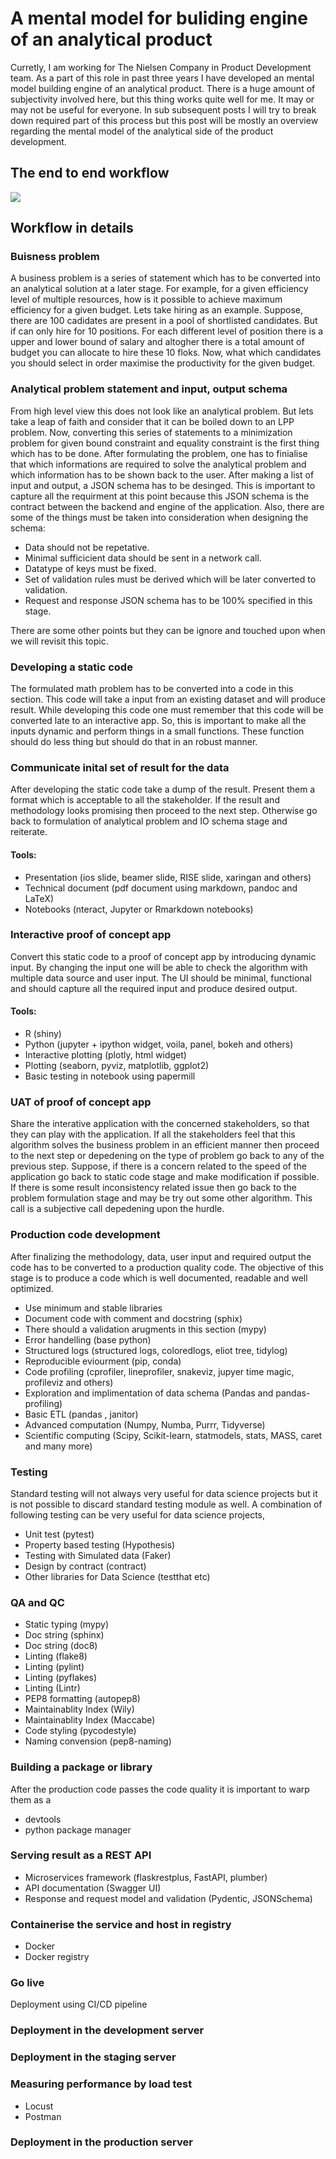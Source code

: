 # A mental model for buliding engine of an analytical product

Curretly, I am working for The Nielsen Company in Product Development team. As a part of this role in past three years I have developed an mental model building engine of an analytical product. There is a huge amount of subjectivity involved here, but this thing works quite well for me. It may or may not be useful for everyone. In sub subsequent posts I will try to break down required part of this process but this post will be mostly an overview regarding the mental model of the analytical side of the product development. 

## The end to end workflow


![](https://pandalearnstocode.in/mental_model/a_mental_model_of_analytical_product_engine.png)

## Workflow in details

### Buisness problem

A business problem is a series of statement which has to be converted into an analytical solution at a later stage. For example, for a given efficiency level of multiple resources, how is it possible to achieve maximum efficiency for a given budget. Lets take hiring as an example. Suppose, there are 100 cadidates are present in a pool of shortlisted candidates. But if can only hire for 10 positions. For each different level of position there is a upper and lower bound of salary and altogher there is a total amount of budget you can allocate to hire these 10 floks. Now, what which candidates you should select in order maximise the productivity for the given budget.

### Analytical problem statement and input, output schema

From high level view this does not look like an analytical problem. But lets take a leap of faith and consider that it can be boiled down to an LPP problem. Now, converting this series of statements to a minimization problem for given bound constraint and equality constraint is the first thing which has to be done. After formulating the problem, one has to finialise that which informations are required to solve the analytical problem and which information has to be shown back to the user. After making a list of input and output, a JSON schema has to be desinged. This is important to capture all the requirment at this point because this JSON schema is the contract between the backend and engine of the application. Also, there are some of the things must be taken into consideration when designing the schema:
* Data should not be repetative.
* Minimal sufficicient data should be sent in a network call.
* Datatype of keys must be fixed.
* Set of validation rules must be derived which will be later converted to validation. 
* Request and response JSON schema has to be 100% specified in this stage.

There are some other points but they can be ignore and touched upon when we will revisit this topic.

### Developing a static code

The formulated math problem has to be converted into a code in this section. This code will take a input from an existing dataset and will produce result. While developing this code one must remember that this code will be converted late to an interactive app. So, this is important to make all the inputs dynamic and perform things in a small functions. These function should do less thing but should do that in an robust manner. 

### Communicate inital set of result for the data

After developing the static code take a dump of the result. Present them a format which is acceptable to all the stakeholder. If the result and methodology looks promising then proceed to the next step. Otherwise go back to formulation of analytical problem and IO schema stage and reiterate.

#### Tools:

* Presentation (ios slide, beamer slide, RISE slide, xaringan and others)
* Technical document (pdf document using markdown, pandoc and LaTeX)
* Notebooks (nteract, Jupyter or Rmarkdown notebooks)

### Interactive proof of concept app

Convert this static code to a proof of concept app by introducing dynamic input. By changing the input one will be able to check the algorithm with multiple data source and user input. The UI should be minimal, functional and should capture all the required input and produce desired output.

#### Tools:

*  R (shiny)
* Python (jupyter + ipython widget, voila, panel, bokeh and others)
* Interactive plotting (plotly, html widget)
* Plotting (seaborn, pyviz, matplotlib, ggplot2)
* Basic testing in notebook using papermill

### UAT of proof of concept app

Share the interative application with the concerned stakeholders, so that they can play with the application. If all the stakeholders feel that this algorithm solves the business problem in an efficient manner then proceed to the next step or depedening on the type of problem go back to any of the previous step. Suppose, if there is a concern related to the speed of the application go back to static code stage and make modification if possible. If there is some result inconsistency related issue then go back to the problem formulation stage and may be try out some other algorithm. This call is a subjective call depedening upon the hurdle.

### Production code development

After finalizing the methodology, data, user input and required output the code has to be converted to a production quality code. The objective of this stage is to produce a code which is well documented, readable and well optimized. 
* Use minimum and stable libraries
* Document code with comment and docstring (sphix)
* There should a validation arugments in this section (mypy)
* Error handelling (base python)
* Structured logs (structured logs, coloredlogs, eliot tree, tidylog)
* Reproducible eviourment (pip, conda)
* Code profiling (cprofiler, lineprofiler, snakeviz, jupyer time magic, profileviz and others)
* Exploration and implimentation of data schema (Pandas and pandas-profiling)
* Basic ETL (pandas , janitor)
* Advanced computation (Numpy, Numba, Purrr, Tidyverse)
* Scientific computing (Scipy, Scikit-learn, statmodels, stats, MASS, caret and many more)

### Testing

Standard testing will not always very useful for data science projects but it is not possible to discard standard testing module as well. A combination of following testing can be very useful for data science projects,
* Unit test (pytest)
* Property based testing (Hypothesis)
* Testing with Simulated data (Faker)
* Design by contract (contract)
* Other libraries for Data Science (testthat etc)


### QA and QC

* Static typing (mypy)
* Doc string (sphinx)
* Doc string (doc8)
* Linting (flake8)
* Linting (pylint)
* Linting (pyflakes)
* Linting (Lintr)
* PEP8 formatting (autopep8)
* Maintainablity Index (Wily)
* Maintainablity Index (Maccabe)
* Code styling (pycodestyle)
* Naming convension (pep8-naming)


### Building a package or library
After the production code passes the code quality it is important to warp them as a 

* devtools
* python package manager

### Serving result as a REST API

* Microservices framework (flaskrestplus, FastAPI, plumber)
* API documentation (Swagger UI)
* Response and request model and validation (Pydentic, JSONSchema)

### Containerise the service and host in registry
* Docker
* Docker registry

### Go live
Deployment using CI/CD pipeline

### Deployment in the development server

### Deployment in the staging server

### Measuring performance by load test

* Locust
* Postman

### Deployment in the production server
<!--stackedit_data:
eyJoaXN0b3J5IjpbMTA0NjYzMDYxOCwxNDAwNDQzMjc4LC04Mz
g2MjE2MjcsMzIyNzA1OTAzLC03NDk4ODYxNjgsLTE2MzU1ODE2
NzYsMzg3MjE1MjU5LDE3Njk1MzI4NTQsMTIxNTAwNzIyOSwtMj
A5MTA5MDYwNCwtMjA4ODc0NjYxMl19
-->